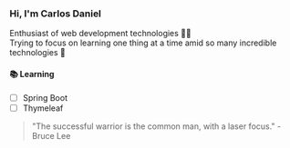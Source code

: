 ### Hi, I'm Carlos Daniel

Enthusiast of web development technologies 👨‍💻 <br>
Trying to focus on learning one thing at a time amid so many incredible technologies 🤯

#### 📚 Learning

- [ ] Spring Boot
- [ ] Thymeleaf

> "The successful warrior is the common man, with a laser focus." - Bruce Lee
